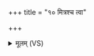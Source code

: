 +++
title = "१० मित्रश्च त्वा"

+++
<details><summary>मूलम् (VS)</summary>

मि॒त्रश्च॑ त्वा॒ वरु॑णश्चानु॒प्रेय॑तुराञ्जन।  
तौ त्वा॑नु॒गत्य॑ दू॒रं भो॒गाय॒ पुन॒रोह॑तुः ॥
</details>